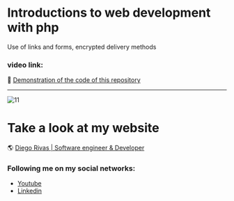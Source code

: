 # Introductions to web development with php
Use of links and forms, encrypted delivery methods



### video link: 

:floppy_disk: [Demonstration of the code of this repository](https://www.youtube.com/watch?v=eE6rSCBkkII)
                
----

![11](https://github.com/DiegoRivasDev/Introductions-to-web-development-with-php/assets/149741364/d3115d52-cad9-418d-a562-cb803b1b2def)


# Take a look at my website
 :earth_americas: [Diego Rivas | Software engineer & Developer](https://diegorivasdev.github.io)


### Following me on my social networks: 

- [Youtube](https://www.youtube.com/channel/UCCa6-Hn7aaMg6Oy1q8r6-Fg)
- [Linkedin](https://www.linkedin.com/in/diego-rivas-96215129a/)
